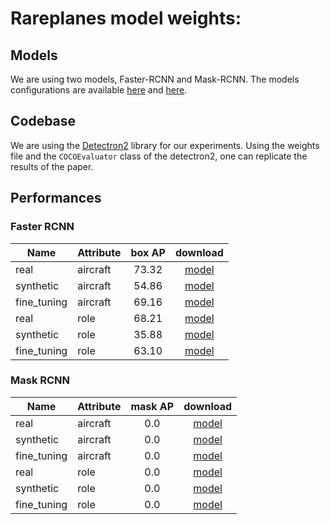 # Rareplanes model weights:

## Models
We are using two models, Faster-RCNN and Mask-RCNN. The models configurations
are available [here](https://github.com/facebookresearch/detectron2/blob/master/configs/COCO-Detection/faster_rcnn_R_50_FPN_1x.yaml) 
and [here](https://github.com/facebookresearch/detectron2/blob/master/configs/COCO-InstanceSegmentation/mask_rcnn_R_50_FPN_1x.yaml).
  

## Codebase

We are using the [Detectron2](https://github.com/facebookresearch/detectron2)
library for our experiments. Using the weights file and the `COCOEvaluator` class of
the detectron2, one can replicate the results of the paper.

## Performances   

### Faster RCNN

| Name        | Attribute | box AP | download |
|-------------|-----------|:------:|:--------:|
| real        | aircraft  |   73.32  |   [model](https://rareplanes-public.s3.amazonaws.com/weights/fasterrcnn/real/aircraft/model_0043999.pth)  |
| synthetic   | aircraft  |   54.86  |   [model](https://rareplanes-public.s3.amazonaws.com/weights/fasterrcnn/synthetic/aircraft/model_0077999.pth)  |
| fine_tuning | aircraft  |   69.16  |   [model](https://rareplanes-public.s3.amazonaws.com/weights/fasterrcnn/finetune/aircraft/model_0079999.pth)  |
| real        | role      |   68.21  |   [model](https://rareplanes-public.s3.amazonaws.com/weights/fasterrcnn/real/role/model_0023999.pth)  |
| synthetic   | role      |   35.88  |   [model](https://rareplanes-public.s3.amazonaws.com/weights/fasterrcnn/synthetic/role/model_0021999.pth)  |
| fine_tuning | role      |   63.10  |   [model](https://rareplanes-public.s3.amazonaws.com/weights/fasterrcnn/finetune/role/model_0024999.pth)  |

### Mask RCNN

| Name        | Attribute | mask AP | download |
|-------------|-----------|:-------:|:--------:|
| real        | aircraft  |  0.0   |   [model](https://rareplanes-public.s3.amazonaws.com/weights/maskrcnn/real/aircraft/model_0033999.pth)  |
| synthetic   | aircraft  |  0.0   |   [model](https://rareplanes-public.s3.amazonaws.com/weights/maskrcnn/synthetic/aircraft/model_0049999.pth)  |
| fine_tuning | aircraft  |  0.0   |   [model](https://rareplanes-public.s3.amazonaws.com/weights/maskrcnn/finetune/aircraft/model_0053999.pth)  |
| real        | role      |  0.0   |   [model](https://rareplanes-public.s3.amazonaws.com/weights/maskrcnn/real/role/model_0027999.pth)  |
| synthetic   | role      |  0.0   |   [model](https://rareplanes-public.s3.amazonaws.com/weights/maskrcnn/synthetic/role/model_0043999.pth)  |
| fine_tuning | role      |  0.0   |   [model](https://rareplanes-public.s3.amazonaws.com/weights/maskrcnn/finetune/role/model_0045999.pth)  |